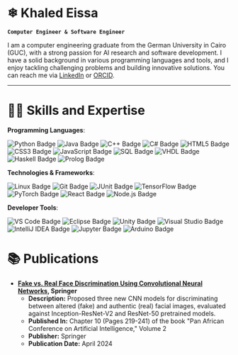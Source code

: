 # ❄ Khaled Eissa

**`Computer Engineer & Software Engineer`**

I am a computer engineering graduate from the German University in Cairo (GUC), with a strong passion for AI research and software development. I have a solid background in various programming languages and tools, and I enjoy tackling challenging problems and building innovative solutions. You can reach me via [LinkedIn](https://www.linkedin.com/in/khaled-eissa-07765b233/) or [ORCID](https://orcid.org/0009-0003-4331-7024).

---

# 🧑‍💻 Skills and Expertise
**Programming Languages**:
<div>
  <img src="https://img.shields.io/static/v1?label=&message=Python&color=3776AB&logo=python&logoColor=white" alt="Python Badge"/>
  <img src="https://img.shields.io/static/v1?label=&message=Java&color=007396&logo=java&logoColor=white" alt="Java Badge"/>
  <img src="https://img.shields.io/static/v1?label=&message=C%2B%2B&color=00599C&logo=c%2B%2B&logoColor=white" alt="C++ Badge"/>
  <img src="https://img.shields.io/static/v1?label=&message=C%23&color=239120&logo=c-sharp&logoColor=white" alt="C# Badge"/>
  <img src="https://img.shields.io/static/v1?label=&message=HTML5&color=E34F26&logo=html5&logoColor=white" alt="HTML5 Badge"/>
  <img src="https://img.shields.io/static/v1?label=&message=CSS3&color=1572B6&logo=css3&logoColor=white" alt="CSS3 Badge"/>
  <img src="https://img.shields.io/static/v1?label=&message=JavaScript&color=F7DF1E&logo=javascript&logoColor=black" alt="JavaScript Badge"/>
  <img src="https://img.shields.io/static/v1?label=&message=SQL&color=4479A1&logo=mysql&logoColor=white" alt="SQL Badge"/>
  <img src="https://img.shields.io/static/v1?label=&message=VHDL&color=7A0099&logoColor=white" alt="VHDL Badge"/>
  <img src="https://img.shields.io/static/v1?label=&message=Haskell&color=5D4F85&logo=haskell&logoColor=white" alt="Haskell Badge"/>
  <img src="https://img.shields.io/static/v1?label=&message=Prolog&color=4D53E0&logoColor=white" alt="Prolog Badge"/>
</div>

**Technologies & Frameworks**:
<div>
  <img src="https://img.shields.io/static/v1?label=&message=Linux&color=FCC624&logo=linux&logoColor=black" alt="Linux Badge"/>
  <img src="https://img.shields.io/static/v1?label=&message=Git&color=F05032&logo=git&logoColor=white" alt="Git Badge"/>
  <img src="https://img.shields.io/static/v1?label=&message=JUnit&color=25A162&logo=junit5&logoColor=white" alt="JUnit Badge"/>
  <img src="https://img.shields.io/static/v1?label=&message=TensorFlow&color=FF6F00&logo=tensorflow&logoColor=white" alt="TensorFlow Badge"/>
  <img src="https://img.shields.io/static/v1?label=&message=PyTorch&color=EE4C2C&logo=pytorch&logoColor=white" alt="PyTorch Badge"/>
  <img src="https://img.shields.io/static/v1?label=&message=React&color=61DAFB&logo=react&logoColor=black" alt="React Badge"/>
  <img src="https://img.shields.io/static/v1?label=&message=Node.js&color=339933&logo=node.js&logoColor=white" alt="Node.js Badge"/>
</div>

**Developer Tools**:
<div>
  <img src="https://img.shields.io/static/v1?label=&message=VS%20Code&color=007ACC&logo=visual-studio-code&logoColor=white" alt="VS Code Badge"/>
  <img src="https://img.shields.io/static/v1?label=&message=Eclipse&color=2C2255&logo=eclipse&logoColor=white" alt="Eclipse Badge"/>
  <img src="https://img.shields.io/static/v1?label=&message=Unity&color=000000&logo=unity&logoColor=white" alt="Unity Badge"/>
  <img src="https://img.shields.io/static/v1?label=&message=Visual%20Studio&color=5C2D91&logo=visual-studio&logoColor=white" alt="Visual Studio Badge"/>
  <img src="https://img.shields.io/static/v1?label=&message=IntelliJ%20IDEA&color=000000&logo=intellij-idea&logoColor=white" alt="IntelliJ IDEA Badge"/>
  <img src="https://img.shields.io/static/v1?label=&message=Jupyter&color=F37626&logo=jupyter&logoColor=white" alt="Jupyter Badge"/>
  <img src="https://img.shields.io/static/v1?label=&message=Arduino&color=00979D&logo=arduino&logoColor=white" alt="Arduino Badge"/>
</div>



# 📚 Publications
- **[Fake vs. Real Face Discrimination Using Convolutional Neural Networks](https://link.springer.com/chapter/10.1007/978-3-031-57639-3_10), Springer**
  - **Description:** Proposed three new CNN models for discriminating between altered (fake) and authentic (real) facial images, evaluated against Inception-ResNet-V2 and ResNet-50 pretrained models.
  - **Published In:** Chapter 10 (Pages 219-241) of the book "Pan African Conference on Artificial Intelligence," Volume 2
  - **Publisher:** Springer
  - **Publication Date:** April 2024
